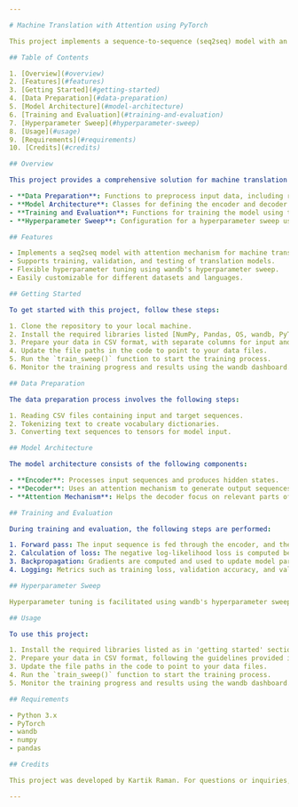 ```yaml
---

# Machine Translation with Attention using PyTorch

This project implements a sequence-to-sequence (seq2seq) model with an attention mechanism for machine translation tasks using PyTorch. The model translates text from one language to another, with a focus on the attention mechanism to improve translation quality.

## Table of Contents

1. [Overview](#overview)
2. [Features](#features)
3. [Getting Started](#getting-started)
4. [Data Preparation](#data-preparation)
5. [Model Architecture](#model-architecture)
6. [Training and Evaluation](#training-and-evaluation)
7. [Hyperparameter Sweep](#hyperparameter-sweep)
8. [Usage](#usage)
9. [Requirements](#requirements)
10. [Credits](#credits)

## Overview

This project provides a comprehensive solution for machine translation tasks, offering functionalities for data preparation, model definition, training, evaluation, and hyperparameter tuning. The key components include:

- **Data Preparation**: Functions to preprocess input data, including reading CSV files, tokenizing text, and converting sequences to tensors.
- **Model Architecture**: Classes for defining the encoder and decoder models, along with the attention mechanism. The encoder processes input sequences and produces hidden states, while the decoder uses attention to generate output sequences.
- **Training and Evaluation**: Functions for training the model using teacher forcing, evaluating its performance, and logging metrics using wandb.
- **Hyperparameter Sweep**: Configuration for a hyperparameter sweep using wandb, enabling exploration of various hyperparameter combinations to optimize model performance.

## Features

- Implements a seq2seq model with attention mechanism for machine translation.
- Supports training, validation, and testing of translation models.
- Flexible hyperparameter tuning using wandb's hyperparameter sweep.
- Easily customizable for different datasets and languages.

## Getting Started

To get started with this project, follow these steps:

1. Clone the repository to your local machine.
2. Install the required libraries listed [NumPy, Pandas, OS, wandb, PyTorch, torch.nn, torch.autograd, torch.utils.data.DataLoader, torch.optim, torch.nn.functional, argparse] .
3. Prepare your data in CSV format, with separate columns for input and target sequences.
4. Update the file paths in the code to point to your data files.
5. Run the `train_sweep()` function to start the training process.
6. Monitor the training progress and results using the wandb dashboard.

## Data Preparation

The data preparation process involves the following steps:

1. Reading CSV files containing input and target sequences.
2. Tokenizing text to create vocabulary dictionaries.
3. Converting text sequences to tensors for model input.

## Model Architecture

The model architecture consists of the following components:

- **Encoder**: Processes input sequences and produces hidden states.
- **Decoder**: Uses an attention mechanism to generate output sequences based on encoder hidden states.
- **Attention Mechanism**: Helps the decoder focus on relevant parts of the input sequence during translation.

## Training and Evaluation

During training and evaluation, the following steps are performed:

1. Forward pass: The input sequence is fed through the encoder, and the decoder generates output sequences.
2. Calculation of loss: The negative log-likelihood loss is computed between the predicted and target sequences.
3. Backpropagation: Gradients are computed and used to update model parameters.
4. Logging: Metrics such as training loss, validation accuracy, and validation loss are logged using wandb.

## Hyperparameter Sweep

Hyperparameter tuning is facilitated using wandb's hyperparameter sweep functionality. Various hyperparameters, including embedding size, hidden size, learning rate, and dropout rate, can be tuned to optimize model performance.

## Usage

To use this project:

1. Install the required libraries listed as in 'getting started' section.
2. Prepare your data in CSV format, following the guidelines provided in the [Data Preparation](#data-preparation) section.
3. Update the file paths in the code to point to your data files.
4. Run the `train_sweep()` function to start the training process.
5. Monitor the training progress and results using the wandb dashboard.

## Requirements

- Python 3.x
- PyTorch
- wandb
- numpy
- pandas

## Credits

This project was developed by Kartik Raman. For questions or inquiries, please contact [ramankartik12@gmail.com].

---
```


